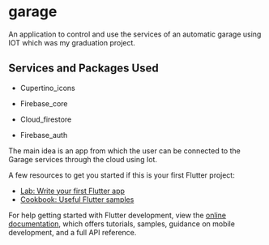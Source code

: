 # garage

An application to control and use the services of an automatic garage using IOT which was my graduation project.

## Services and Packages Used

  - Cupertino_icons
  
  - Firebase_core
  
  - Cloud_firestore
  
  - Firebase_auth

The main idea is an app from which the user can be connected to the Garage services through the cloud using Iot.

A few resources to get you started if this is your first Flutter project:

- [Lab: Write your first Flutter app](https://docs.flutter.dev/get-started/codelab)
- [Cookbook: Useful Flutter samples](https://docs.flutter.dev/cookbook)

For help getting started with Flutter development, view the
[online documentation](https://docs.flutter.dev/), which offers tutorials,
samples, guidance on mobile development, and a full API reference.
